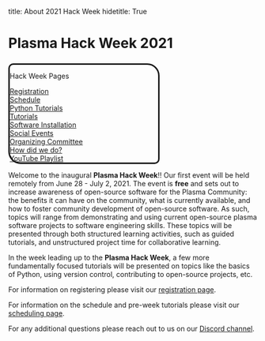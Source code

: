 title: About 2021 Hack Week
hidetitle: True

# Plasma Hack Week 2021

<div class="plasmapy-note"
     style="max-width: 300px;
            margin-top: 24px;
            border-style: solid;
            border-radius: 10px 25px;
            border-width: 3px;
            border-color: var(--plasmapy-darkblue)">
    <p class="plasmapy-note-title" style="border-top-left-radius: 8px; border-top-right-radius: 23px ">
        Hack Week Pages
    </p>
    <p style="margin-bottom: 0">
        <a href="../registration">Registration</a><br>
        <a href="../schedule">Schedule</a><br>
        <a href="../python">Python Tutorials</a><br>
        <a href="../tutorials">Tutorials</a><br>
        <a href="../install">Software Installation</a><br>
        <a href="../social">Social Events</a><br>
        <a href="../committee">Organizing Committee</a><br>
        <a href="../exit_survey">How did we do?</a><br>
        <a href="https://youtube.com/playlist?list=PLKpKGRIZZV_R2ZnpbSZ5-Qm2bpUMZs7by">YouTube Playlist</a>
    </p>
</div>

Welcome to the inaugural **Plasma Hack Week**!! Our first event will be held
remotely from June 28 - July 2, 2021. The event is **free** and sets out to
increase awareness of open-source software for the Plasma Community:
the benefits it can have on the community, what is currently available, and
how to foster community development of open-source software. As such, topics will
range from demonstrating and using current open-source plasma software projects
to software engineering skills. These topics will be presented through both
structured learning activities, such as guided tutorials, and unstructured project
time for collaborative learning.

In the week leading up to the **Plasma Hack Week**, a few more fundamentally
focused tutorials will be presented on topics like the basics of Python, using
version control, contributing to open-source projects, etc.

For information on registering please visit our
[registration page](../registration).

For information on the schedule and pre-week tutorials please visit our
[scheduling page](../schedule).

For any additional questions please reach out to us on our
[Discord channel](https://discord.gg/HdsZkp9M35).
